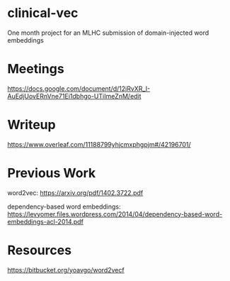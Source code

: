 # clinical-vec
One month project for an MLHC submission of domain-injected word embeddings


# Meetings
https://docs.google.com/document/d/12jRvXR_I-AuEdjUovERnVne71Ei1dbhgo-UTiImeZnM/edit


# Writeup
https://www.overleaf.com/11188799yhjcmxphgpjm#/42196701/


# Previous Work
word2vec: https://arxiv.org/pdf/1402.3722.pdf

dependency-based word embeddings: https://levyomer.files.wordpress.com/2014/04/dependency-based-word-embeddings-acl-2014.pdf


# Resources
https://bitbucket.org/yoavgo/word2vecf

